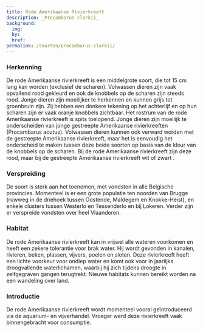 ```yaml
---
title: Rode Amerikaanse Rivierkreeft
description: _Procambarus clarkii_
background:
  img: 
  by: 
  href: 
permalink: /soorten/procambarus-clarkii/
---
```

### Herkenning
De rode Amerikaanse rivierkreeft is een middelgrote soort, die tot 15 cm lang kan worden (exclusief de scharen). Volwassen dieren zijn vaak opvallend rood gekleurd en ook de knobbels op de scharen zijn steeds rood. Jonge dieren zijn moeilijker te herkennen en kunnen grijs tot groenbruin zijn. Zij hebben een donkere tekening op het achterlijf en op hun scharen zijn er vaak oranje knobbels zichtbaar. Het rostrum van de rode Amerikaanse rivierkreeft is spits toelopend. Jonge dieren zijn moeilijk te onderscheiden van jonge gestreepte Amerikaanse rivierkreeften  (Procambarus acutus). Volwassen dieren kunnen ook verward worden met de gestreepte Amerikaanse rivierkreeft, maar het is eenvoudig het onderscheid te maken tussen deze beide soorten op basis van de kleur van de knobbels op de scharen. Bij de rode Amerikaanse rivierkreeft zijn deze rood, maar bij de gestreepte Amerikaanse rivierkreeft wit of zwart .

### Verspreiding
De soort is sterk aan het toenemen, met vondsten in alle Belgische provincies. Momenteel is er een grote populatie ten noorden van Brugge (ruwweg in de driehoek tussen Oostende, Maldegem en Knokke-Heist), en enkele clusters tussen Westerlo en Tessenderlo en bij Lokeren. Verder zijn er verspreide vondsten over heel Vlaanderen.

### Habitat
De rode Amerikaanse rivierkreeft kan in vrijwel alle wateren voorkomen en heeft een zekere tolerantie voor brak water. Hij wordt gevonden in kanalen, rivieren, beken, plassen, vijvers, poelen en sloten. Deze rivierkreeft heeft een lichte voorkeur voor ondiep water en komt ook voor in jaarlijks droogvallende waterlichamen, waarbij hij zich tijdens droogte in zelfgegraven gangen terugtrekt. Nieuwe habitats kunnen bereikt worden na een wandeling over land.

### Introductie
De rode Amerikaanse rivierkreeft wordt momenteel vooral geïntroduceerd via de aquarium- en vijverhandel. Vroeger werd deze rivierkreeft vaak binnengebracht voor consumptie.
